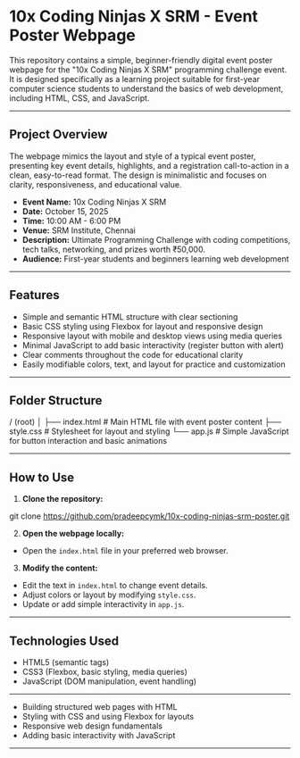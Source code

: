 # 10x Coding Ninjas X SRM - Event Poster Webpage

This repository contains a simple, beginner-friendly digital event poster webpage for the "10x Coding Ninjas X SRM" programming challenge event. It is designed specifically as a learning project suitable for first-year computer science students to understand the basics of web development, including HTML, CSS, and JavaScript.

---

## Project Overview

The webpage mimics the layout and style of a typical event poster, presenting key event details, highlights, and a registration call-to-action in a clean, easy-to-read format. The design is minimalistic and focuses on clarity, responsiveness, and educational value.

- **Event Name:** 10x Coding Ninjas X SRM
- **Date:** October 15, 2025
- **Time:** 10:00 AM - 6:00 PM
- **Venue:** SRM Institute, Chennai
- **Description:** Ultimate Programming Challenge with coding competitions, tech talks, networking, and prizes worth ₹50,000.
- **Audience:** First-year students and beginners learning web development

---

## Features

- Simple and semantic HTML structure with clear sectioning
- Basic CSS styling using Flexbox for layout and responsive design
- Responsive layout with mobile and desktop views using media queries
- Minimal JavaScript to add basic interactivity (register button with alert)
- Clear comments throughout the code for educational clarity
- Easily modifiable colors, text, and layout for practice and customization

---

## Folder Structure
/ (root) │ ├── index.html         # Main HTML file with event poster content ├── style.css          # Stylesheet for layout and styling └── app.js             # Simple JavaScript for button interaction and basic animations


---

## How to Use

1. **Clone the repository:**

git clone https://github.com/pradeepcymk/10x-coding-ninjas-srm-poster.git


2. **Open the webpage locally:**

- Open the `index.html` file in your preferred web browser.

3. **Modify the content:**

- Edit the text in `index.html` to change event details.  
- Adjust colors or layout by modifying `style.css`.  
- Update or add simple interactivity in `app.js`.  

---

## Technologies Used

- HTML5 (semantic tags)  
- CSS3 (Flexbox, basic styling, media queries)  
- JavaScript (DOM manipulation, event handling)  

---

- Building structured web pages with HTML  
- Styling with CSS and using Flexbox for layouts  
- Responsive web design fundamentals  
- Adding basic interactivity with JavaScript  

---

